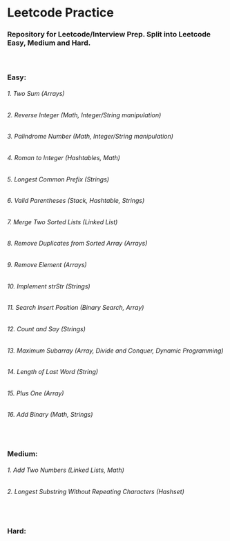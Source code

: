 # Leetcode Practice
### Repository for Leetcode/Interview Prep. Split into Leetcode Easy, Medium and Hard.
#### </br>
### Easy:
###### 1. Two Sum (Arrays)
###### 2. Reverse Integer (Math, Integer/String manipulation)
###### 3. Palindrome Number (Math, Integer/String manipulation)
###### 4. Roman to Integer (Hashtables, Math)
###### 5. Longest Common Prefix (Strings)
###### 6. Valid Parentheses (Stack, Hashtable, Strings)
###### 7. Merge Two Sorted Lists (Linked List)
###### 8. Remove Duplicates from Sorted Array (Arrays)
###### 9. Remove Element (Arrays)
###### 10. Implement strStr (Strings)
###### 11. Search Insert Position (Binary Search, Array)
###### 12. Count and Say (Strings)
###### 13. Maximum Subarray (Array, Divide and Conquer, Dynamic Programming)
###### 14. Length of Last Word (String)
###### 15. Plus One (Array)
###### 16. Add Binary (Math, Strings)
#### </br>
### Medium:
###### 1. Add Two Numbers (Linked Lists, Math)
###### 2. Longest Substring Without Repeating Characters (Hashset)
#### </br>
### Hard:
